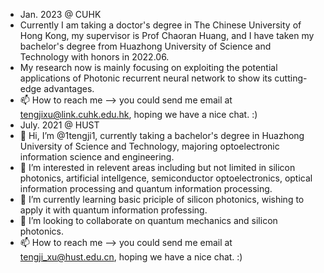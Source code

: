 - Jan. 2023 @ CUHK
- Currently I am taking a doctor's degree in The Chinese University of Hong Kong, my supervisor is Prof Chaoran Huang, and I have taken my bachelor's degree from Huazhong University of Science and Technology with honors in 2022.06.
- My research now is mainly focusing on exploiting the potential applications of Photonic recurrent neural network to show its cutting-edge advantages. 
- 📫 How to reach me --> you could send me email at tengjixu@link.cuhk.edu.hk, hoping we have a nice chat. :)
- July. 2021 @ HUST
- 👋 Hi, I’m @1tengji1, currently taking a bachelor's degree in Huazhong University of Science and Technology, majoring optoelectronic information science 
  and engineering.
- 👀 I’m interested in relevent areas including but not limited in silicon photonics, artificial intellgence, semiconductor optoelectronics, optical 
information processing and quantum information processing.
- 🌱 I’m currently learning basic priciple of silicon photonics, wishing to apply it with quantum information professing.
- 💞️ I’m looking to collaborate on quantum mechanics and silicon photonics.
- 📫 How to reach me --> you could send me email at tengji_xu@hust.edu.cn, hoping we have a nice chat. :)

<!---
1tengji1/1tengji1 is a ✨ special ✨ repository because its `README.md` (this file) appears on your GitHub profile.
You can click the Preview link to take a look at your changes.
--->

